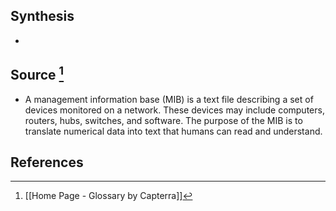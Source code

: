 ## Synthesis
- 
## Source [^1]
- A management information base (MIB) is a text file describing a set of devices monitored on a network. These devices may include computers, routers, hubs, switches, and software. The purpose of the MIB is to translate numerical data into text that humans can read and understand.
## References

[^1]: [[Home Page - Glossary by Capterra]]